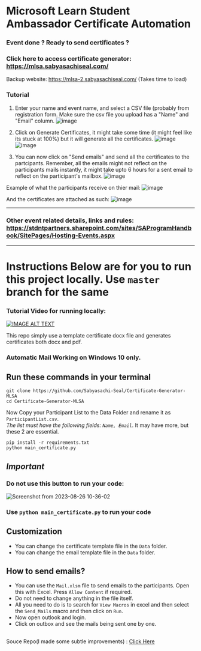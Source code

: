 # Microsoft Learn Student Ambassador Certificate Automation

### Event done ? Ready to send certificates ? 

### Click here to access certificate generator: https://mlsa.sabyasachiseal.com/

Backup website: https://mlsa-2.sabyasachiseal.com/ (Takes time to load)

### Tutorial

1. Enter your name and event name, and select a CSV file (probably from registration form. Make sure the csv file you upload has a "Name" and "Email" column.
![image](https://github.com/user-attachments/assets/e53cf703-a1c4-4968-a238-2b34d494a89c)

   
2. Click on Generate Certificates, it might take some time (it might feel like its stuck at 100%) but it will generate all the certificates.
![image](https://github.com/user-attachments/assets/430e426c-2436-42f5-82db-7f33620bf9fb) ![image](https://github.com/user-attachments/assets/add03930-718f-4d83-8ed1-708d53cf229a)


3. You can now click on "Send emails" and send all the certificates to the partcipants. Remember, all the emails might not reflect on the participants mails instantly, it might take upto 6 hours for a sent email to reflect on the participant's mailbox.
   ![image](https://github.com/user-attachments/assets/1fcefcbf-4cc0-4e4a-8bee-89a130473b10)


Example of what the participants receive on thier mail:
![image](https://github.com/user-attachments/assets/8598c318-4737-4197-b8b6-e542ae95588f)

And the certificates are attached as such:
![image](https://github.com/user-attachments/assets/20f151cf-8267-4de4-a128-f5356d706ece)


---

### Other event related details, links and rules: https://stdntpartners.sharepoint.com/sites/SAProgramHandbook/SitePages/Hosting-Events.aspx 


---
<h1>Instructions Below are for you to run this project locally. Use <code>master</code> branch for the same </h1>


### Tutorial Video for running locally:

[![IMAGE ALT TEXT](http://img.youtube.com/vi/OUAbqdLDTZQ/0.jpg)](http://www.youtube.com/watch?v=OUAbqdLDTZQ "How to use Certificate Generator MLSA")

This repo simply use a template certificate docx file and generates certificates
both docx and pdf.

###  Automatic Mail Working on Windows 10 only.

## Run these commands in your terminal

```
git clone https://github.com/Sabyasachi-Seal/Certificate-Generator-MLSA
cd Certificate-Generator-MLSA
```
Now Copy your Participant List to the Data Folder and rename it as `ParticipantList.csv`. <br>
<e><i>The list must have the following fields: ```Name, Email```</i></e>. It may have more, but these 2 are essential.
```
pip install -r requirements.txt
python main_certificate.py
```

## *Important*
### Do not use this button to run your code:
![Screenshot from 2023-08-26 10-36-02](https://github.com/Sabyasachi-Seal/Certificate-Generator-MLSA/assets/36451386/6e4ddf15-c97a-4c1a-9e64-9cd4db416511)

### Use ```python main_certificate.py``` to run your code


## Customization
- You can change the certificate template file in the `Data` folder.
- You can change the email template file in the `Data` folder.

## How to send emails?
- You can use the `Mail.xlsm` file to send emails to the participants. Open this with Excel. Press ```Allow Content``` if required.
- Do not need to change anything in the file itself.
- All you need to do is to search for ```View Macros```  in excel and then select the ```Send_Mails``` macro and then click on ```Run```.
- Now open outlook and login.
- Click on outbox and see the mails being sent one by one.

<h2></h2>


Souce Repo(I made some subtle improvements) : <a href="https://github.com/muhammedogz/MLSA-Certificate-Automate">Click Here</a>
